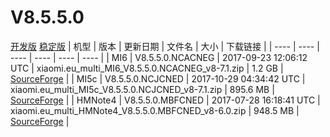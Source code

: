 # V8.5.5.0
[开发版](#开发版)  [稳定版](#稳定版)
| 机型 | 版本 | 更新日期 | 文件名 | 大小 | 下载链接 |
| ---- | ---- | ---- | ---- | ---- | ---- |
| MI6 | V8.5.5.0.NCACNEG | 2017-09-23 12:06:12 UTC | xiaomi.eu_multi_MI6_V8.5.5.0.NCACNEG_v8-7.1.zip | 1.2 GB | [SourceForge](https://sourceforge.net/projects/xiaomi-eu-multilang-miui-roms/files/xiaomi.eu/MIUI-STABLE-RELEASES/MIUIv8.5/xiaomi.eu_multi_MI6_V8.5.5.0.NCACNEG_v8-7.1.zip/download) |
| MI5c | V8.5.5.0.NCJCNED | 2017-10-29 04:34:42 UTC | xiaomi.eu_multi_MI5c_V8.5.5.0.NCJCNED_v8-7.1.zip | 895.6 MB | [SourceForge](https://sourceforge.net/projects/xiaomi-eu-multilang-miui-roms/files/xiaomi.eu/MIUI-STABLE-RELEASES/MIUIv8.5/xiaomi.eu_multi_MI5c_V8.5.5.0.NCJCNED_v8-7.1.zip/download) |
| HMNote4 | V8.5.5.0.MBFCNED | 2017-07-28 16:18:41 UTC | xiaomi.eu_multi_HMNote4_V8.5.5.0.MBFCNED_v8-6.0.zip | 948.5 MB | [SourceForge](https://sourceforge.net/projects/xiaomi-eu-multilang-miui-roms/files/xiaomi.eu/MIUI-STABLE-RELEASES/MIUIv8.5/xiaomi.eu_multi_HMNote4_V8.5.5.0.MBFCNED_v8-6.0.zip/download) |
